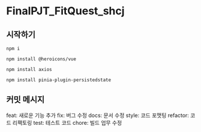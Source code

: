 # FinalPJT_FitQuest_shcj




## 시작하기

`npm i`

`npm install @heroicons/vue`

`npm install axios`

`npm install pinia-plugin-persistedstate`


## 커밋 메시지

feat: 새로운 기능 추가
fix: 버그 수정
docs: 문서 수정
style: 코드 포맷팅
refactor: 코드 리팩토링
test: 테스트 코드
chore: 빌드 업무 수정
